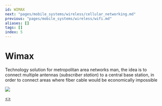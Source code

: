 ```yaml
---
id: WIMAX
next: "pages/mobile_systems/wireless/cellular_networking.md"
previous: "pages/mobile_systems/wireless/wifi.md"
aliases: []
tags: []
index: 5
---
```


# Wimax

Technology solution for metropolitan area networks man, the idea is to connect multiple antennas (*subscriber station*) to a central base station, in order to connect areas where fiber cable would be economically impossible

![](assets/mobile_systems/Pasted%20image%2020240604192519.png)

[<](pages/mobile_systems/wireless/wifi.md)[>](pages/mobile_systems/wireless/cellular_networking.md)
